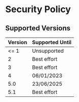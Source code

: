 # Security Policy

## Supported Versions

| Version | Supported Until |
| ------- | --------------- |
| <= 1    | Unsupported     |
| 2       | Best effort     |
| 3       | Best effort     |
| 4       | 06/01/2023      |
| 5.0     | 23/06/2025      |
| 5.1     | Best effort     |
